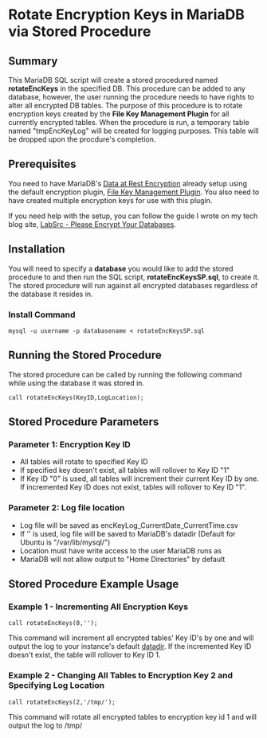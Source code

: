 # Rotate Encryption Keys in MariaDB via Stored Procedure

## Summary
This MariaDB SQL script will create a stored procedured named **rotateEncKeys** in the specified DB.  This procedure can be added to any database, however, the user running the procedure needs to have rights to alter all encrypted DB tables.  The purpose of this procedure is to rotate encryption keys created by the **File Key Management Plugin** for all currently encrypted tables.  When the procedure is run, a temporary table named "tmpEncKeyLog" will be created for logging purposes.  This table will be dropped upon the procdure's completion.


## Prerequisites
You need to have MariaDB's [Data at Rest Encryption](https://mariadb.com/kb/en/library/data-at-rest-encryption/) already setup using the default encryption plugin, [File Key Management Plugin](https://mariadb.com/kb/en/library/file-key-management-encryption-plugin/).  You also need to have created multiple encryption keys for use with this plugin.

If you need help with the setup, you can follow the guide I wrote on my tech blog site, [LabSrc - Please Encrypt Your Databases](https://www.labsrc.com/please-encrypt-your-databases-mariadb/).


## Installation
You will need to specify a **database** you would like to add the stored procedure to and then run the SQL script, **rotateEncKeysSP.sql**, to create it.  The stored procedure will run against all encrypted databases regardless of the database it resides in.
### Install Command
```
mysql -u username -p databasename < rotateEncKeysSP.sql
```

## Running the Stored Procedure
The stored procedure can be called by running the following command while using the database it was stored in.
```
call rotateEncKeys(KeyID,LogLocation);
```


## Stored Procedure Parameters
### Parameter 1: Encryption Key ID
   - All tables will rotate to specified Key ID
   - If specified key doesn't exist, all tables will rollover to Key ID "1"
   - If Key ID "0" is used, all tables will increment their current Key ID by one. If incremented Key ID does not exist, tables will rollover to Key ID "1".
### Parameter 2: Log file location
   - Log file will be saved as encKeyLog_CurrentDate_CurrentTime.csv
   - If '' is used, log file will be saved to MariaDB's datadir (Default for Ubuntu is "/var/lib/mysql/")
   - Location must have write access to the user MariaDB runs as
   - MariaDB will not allow output to "Home Directories" by default


## Stored Procedure Example Usage
### Example 1 - Incrementing All Encryption Keys
```
call rotateEncKeys(0,'');
```
This command will increment all encrypted tables' Key ID's by one and will output the log to your instance's default [datadir](https://mariadb.com/kb/en/library/server-system-variables/#datadir).  If the incremented Key ID doesn't exist, the table will rollover to Key ID 1.

### Example 2 - Changing All Tables to Encryption Key 2 and Specifying Log Location
```
call rotateEncKeys(2,'/tmp/');
```
This command will rotate all encrypted tables to encryption key id 1 and will output the log to /tmp/
